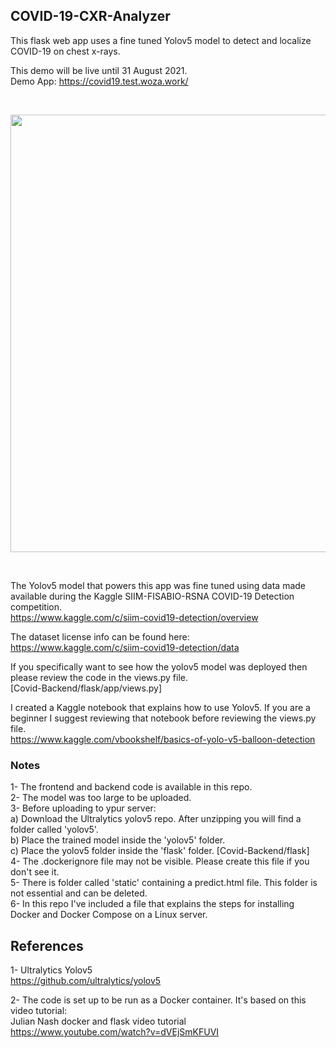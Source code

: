 ## COVID-19-CXR-Analyzer
This flask web app uses a fine tuned Yolov5 model to detect and localize COVID-19 on chest x-rays.

This demo will be live until 31 August 2021.<br>
Demo App: https://covid19.test.woza.work/

<br>

<img src="http://covid19.test.woza.work/assets/covid-19-cxr-analyzer.png" width="700"></img>

<br>

The Yolov5 model that powers this app was fine tuned using data made available during the Kaggle SIIM-FISABIO-RSNA COVID-19 Detection competition. <br>
https://www.kaggle.com/c/siim-covid19-detection/overview

The dataset license info can be found here:<br>
https://www.kaggle.com/c/siim-covid19-detection/data


If you specifically want to see how the yolov5 model was deployed then please review the code in the views.py file.<br>
[Covid-Backend/flask/app/views.py]

I created a Kaggle notebook that explains how to use Yolov5. If you are a beginner I suggest reviewing that notebook before reviewing the views.py file.<br>
https://www.kaggle.com/vbookshelf/basics-of-yolo-v5-balloon-detection



### Notes

1- The frontend and backend code is available in this repo.<br>
2- The model was too large to be uploaded.<br>
3- Before uploading to ypur server:<br>
  a) Download the Ultralytics yolov5 repo. After unzipping you will find a folder called 'yolov5'.<br>
  b) Place the trained model inside the 'yolov5' folder.<br>
  c) Place the yolov5 folder inside the 'flask' folder. [Covid-Backend/flask]<br>
4- The .dockerignore file may not be visible. Please create this file if you don't see it.<br>
5- There is folder called 'static' containing a predict.html file. This folder is not essential and can be deleted.<br>
6- In this repo I've included a file that explains the steps for installing Docker and Docker Compose on a Linux server.

## References

1- Ultralytics Yolov5<br>
https://github.com/ultralytics/yolov5

2- The code is set up to be run as a Docker container. It's based on this video tutorial:<br>
Julian Nash docker and flask video tutorial<br>
https://www.youtube.com/watch?v=dVEjSmKFUVI
